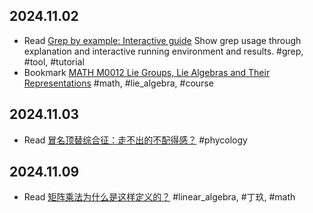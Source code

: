 ## 2024.11.02
- Read [Grep by example: Interactive guide](https://antonz.org/grep-by-example/)
  Show grep usage through explanation and interactive running environment and results.
  #grep, #tool, #tutorial
- Bookmark [MATH M0012 Lie Groups, Lie Algebras and Their Representations](https://www.math.uzh.ch/gorodnik/lg17/index.html)
  #math, #lie_algebra, #course

## 2024.11.03
- Read [冒名顶替综合征：走不出的不配得感？](https://mp.weixin.qq.com/s/QmOWwywGjde6NSymWsZ0Rg)
  #phycology

## 2024.11.09
- Read [矩阵乘法为什么是这样定义的？](https://mp.weixin.qq.com/s/Pq_xyCOHI3kuviUMyWfrQA)
  #linear_algebra, #丁玖, #math